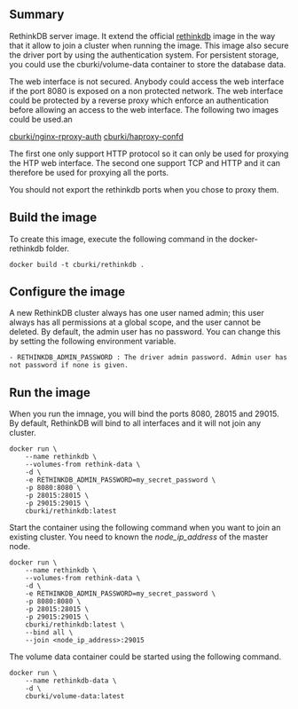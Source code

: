 Summary
-------

RethinkDB server image. It extend the official [rethinkdb](https://hub.docker.com/_/rethinkdb/) 
image in the way that it allow to join a cluster when running the image. This
image also secure the driver port by using the authentication system. For
persistent storage, you could use the cburki/volume-data container to store
the database data.

The web interface is not secured. Anybody could access the web interface if
the port 8080 is exposed on a non protected network. The web interface could
be protected by a reverse proxy which enforce an authentication before allowing
an access to the web interface. The following two images could be used.an

[cburki/nginx-rproxy-auth](https://hub.docker.com/r/cburki/nginx-rproxy-auth/)
[cburki/haproxy-confd](https://hub.docker.com/r/cburki/haproxy-confd/)

The first one only support HTTP protocol so it can only be used for proxying
the HTP web interface. The second one support TCP and HTTP and it can therefore
be used for proxying all the ports.

You should not export the rethinkdb ports when you chose to proxy them.


Build the image
---------------

To create this image, execute the following command in the docker-rethinkdb
folder.

    docker build -t cburki/rethinkdb .


Configure the image
-------------------

A new RethinkDB cluster always has one user named admin; this user always has
all permissions at a global scope, and the user cannot be deleted. By default,
the admin user has no password. You can change this by setting the following
environment variable.

    - RETHINKDB_ADMIN_PASSWORD : The driver admin password. Admin user has not password if none is given.


Run the image
-------------

When you run the imnage, you will bind the ports 8080, 28015 and 29015. By
default, RethinkDB will bind to all interfaces and it will not join any
cluster.

    docker run \
        --name rethinkdb \
        --volumes-from rethink-data \
        -d \
        -e RETHINKDB_ADMIN_PASSWORD=my_secret_password \
        -p 8080:8080 \
        -p 28015:28015 \
        -p 29015:29015 \
        cburki/rethinkdb:latest

Start the container using the following command when you want to join an
existing cluster. You need to known the *node_ip_address* of the master
node.

    docker run \
        --name rethinkdb \
        --volumes-from rethink-data \
        -d \
        -e RETHINKDB_ADMIN_PASSWORD=my_secret_password \
        -p 8080:8080 \
        -p 28015:28015 \
        -p 29015:29015 \
        cburki/rethinkdb:latest \
        --bind all \
        --join <node_ip_address>:29015

The volume data container could be started using the following command.

    docker run \
        --name rethinkdb-data \
        -d \
        cburki/volume-data:latest
